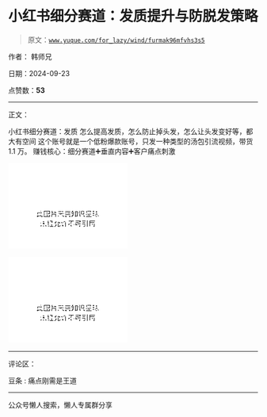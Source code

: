 # 小红书细分赛道：发质提升与防脱发策略

> 原文：[`www.yuque.com/for_lazy/wind/furmak96mfvhs3s5`](https://www.yuque.com/for_lazy/wind/furmak96mfvhs3s5)

作者： 韩师兄

日期：2024-09-23

点赞数：**53**

* * *

正文：

小红书细分赛道：发质 怎么提高发质，怎么防止掉头发，怎么让头发变好等，都大有空间 这个账号就是一个低粉爆款账号，只发一种类型的汤包引流视频，带货 1.1 万。
赚钱核心：细分赛道➕垂直内容➕客户痛点刺激

![](img/a192dc2c0c99c9f8d1d88a8b0560ad10.png "None")

![](img/cbcde7237603ff627f9788f1da1956c8.png "None")

* * *

评论区：

豆条 : 痛点刚需是王道

* * *

公众号懒人搜索，懒人专属群分享